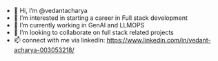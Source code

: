 - 👋 Hi, I’m @vedantacharya
- 👀 I’m interested in starting a career in Full stack development
- 🌱 I’m currently working in GenAI and LLMOPS
- 💞️ I’m looking to collaborate on full stack related projects
- 📫 connect with me via linkedIn: https://www.linkedin.com/in/vedant-acharya-003053218/

<!---
98Vedant/98Vedant is a ✨ special ✨ repository because its `README.md` (this file) appears on your GitHub profile.
You can click the Preview link to take a look at your changes.
--->
